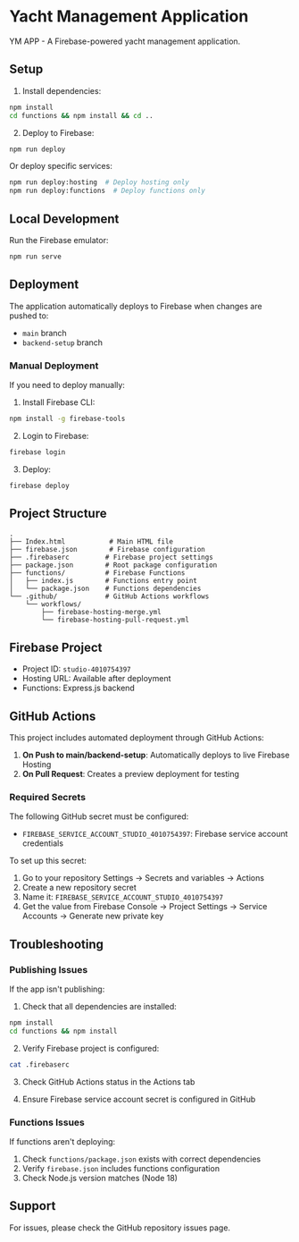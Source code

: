# Yacht Management Application

YM APP - A Firebase-powered yacht management application.

## Setup

1. Install dependencies:
```bash
npm install
cd functions && npm install && cd ..
```

2. Deploy to Firebase:
```bash
npm run deploy
```

Or deploy specific services:
```bash
npm run deploy:hosting  # Deploy hosting only
npm run deploy:functions  # Deploy functions only
```

## Local Development

Run the Firebase emulator:
```bash
npm run serve
```

## Deployment

The application automatically deploys to Firebase when changes are pushed to:
- `main` branch
- `backend-setup` branch

### Manual Deployment

If you need to deploy manually:

1. Install Firebase CLI:
```bash
npm install -g firebase-tools
```

2. Login to Firebase:
```bash
firebase login
```

3. Deploy:
```bash
firebase deploy
```

## Project Structure

```
.
├── Index.html           # Main HTML file
├── firebase.json        # Firebase configuration
├── .firebaserc         # Firebase project settings
├── package.json        # Root package configuration
├── functions/          # Firebase Functions
│   ├── index.js        # Functions entry point
│   └── package.json    # Functions dependencies
└── .github/            # GitHub Actions workflows
    └── workflows/
        ├── firebase-hosting-merge.yml
        └── firebase-hosting-pull-request.yml
```

## Firebase Project

- Project ID: `studio-4010754397`
- Hosting URL: Available after deployment
- Functions: Express.js backend

## GitHub Actions

This project includes automated deployment through GitHub Actions:

1. **On Push to main/backend-setup**: Automatically deploys to live Firebase Hosting
2. **On Pull Request**: Creates a preview deployment for testing

### Required Secrets

The following GitHub secret must be configured:
- `FIREBASE_SERVICE_ACCOUNT_STUDIO_4010754397`: Firebase service account credentials

To set up this secret:
1. Go to your repository Settings → Secrets and variables → Actions
2. Create a new repository secret
3. Name it: `FIREBASE_SERVICE_ACCOUNT_STUDIO_4010754397`
4. Get the value from Firebase Console → Project Settings → Service Accounts → Generate new private key

## Troubleshooting

### Publishing Issues

If the app isn't publishing:

1. Check that all dependencies are installed:
```bash
npm install
cd functions && npm install
```

2. Verify Firebase project is configured:
```bash
cat .firebaserc
```

3. Check GitHub Actions status in the Actions tab

4. Ensure Firebase service account secret is configured in GitHub

### Functions Issues

If functions aren't deploying:

1. Check `functions/package.json` exists with correct dependencies
2. Verify `firebase.json` includes functions configuration
3. Check Node.js version matches (Node 18)

## Support

For issues, please check the GitHub repository issues page.
